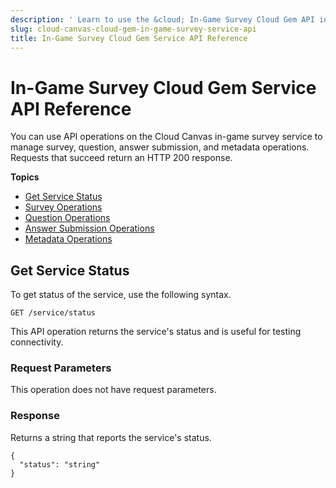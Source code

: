 ```yaml
---
description: ' Learn to use the &cloud; In-Game Survey Cloud Gem API in &ALYlong;. '
slug: cloud-canvas-cloud-gem-in-game-survey-service-api
title: In-Game Survey Cloud Gem Service API Reference
---
```

# In\-Game Survey Cloud Gem Service API Reference<a name="cloud-canvas-cloud-gem-in-game-survey-service-api"></a>

You can use API operations on the Cloud Canvas in\-game survey service to manage survey, question, answer submission, and metadata operations\. Requests that succeed return an HTTP 200 response\.

**Topics**
+ [Get Service Status](#cloud-canvas-cloud-gem-in-game-survey-api-service-status)
+ [Survey Operations](/docs/userguide/gems/cloud-canvas/in-game-survey-api-survey-operations.md)
+ [Question Operations](/docs/userguide/gems/cloud-canvas/in-game-survey-api-question-operations.md)
+ [Answer Submission Operations](/docs/userguide/gems/cloud-canvas/in-game-survey-api-submission-operations.md)
+ [Metadata Operations](/docs/userguide/gems/cloud-canvas/in-game-survey-api-metadata-operations.md)

## Get Service Status<a name="cloud-canvas-cloud-gem-in-game-survey-api-service-status"></a>

To get status of the service, use the following syntax\.

```
GET /service/status
```

This API operation returns the service's status and is useful for testing connectivity\.

### Request Parameters<a name="cloud-canvas-cloud-gem-in-game-survey-api-service-status-request-parameters"></a>

This operation does not have request parameters\.

### Response<a name="cloud-canvas-cloud-gem-in-game-survey-api-service-status-response"></a>

Returns a string that reports the service's status\.

```
{
  "status": "string"
}
```